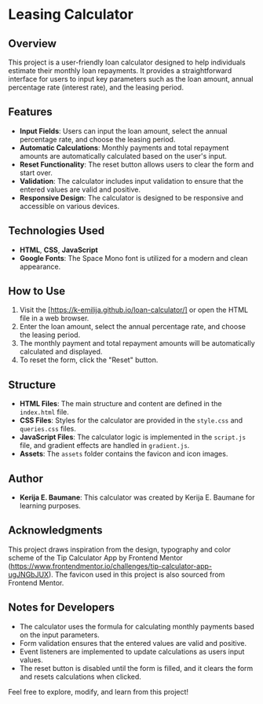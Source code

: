 # Leasing Calculator

## Overview

This project is a user-friendly loan calculator designed to help individuals estimate their monthly loan repayments. It provides a straightforward interface for users to input key parameters such as the loan amount, annual percentage rate (interest rate), and the leasing period.

## Features

- **Input Fields**: Users can input the loan amount, select the annual percentage rate, and choose the leasing period.
- **Automatic Calculations**: Monthly payments and total repayment amounts are automatically calculated based on the user's input.
- **Reset Functionality**: The reset button allows users to clear the form and start over.
- **Validation**: The calculator includes input validation to ensure that the entered values are valid and positive.
- **Responsive Design**: The calculator is designed to be responsive and accessible on various devices.

## Technologies Used

- **HTML**, **CSS**, **JavaScript**
- **Google Fonts**: The Space Mono font is utilized for a modern and clean appearance.

## How to Use

1. Visit the [https://k-emilija.github.io/loan-calculator/] or open the HTML file in a web browser.
2. Enter the loan amount, select the annual percentage rate, and choose the leasing period.
3. The monthly payment and total repayment amounts will be automatically calculated and displayed.
4. To reset the form, click the "Reset" button.

## Structure

- **HTML Files**: The main structure and content are defined in the `index.html` file.
- **CSS Files**: Styles for the calculator are provided in the `style.css` and `queries.css` files.
- **JavaScript Files**: The calculator logic is implemented in the `script.js` file, and gradient effects are handled in `gradient.js`.
- **Assets**: The `assets` folder contains the favicon and icon images.

## Author

- **Kerija E. Baumane**: This calculator was created by Kerija E. Baumane for learning purposes.

## Acknowledgments

This project draws inspiration from the design, typography and color scheme of the Tip Calculator App by Frontend Mentor (https://www.frontendmentor.io/challenges/tip-calculator-app-ugJNGbJUX). 
The favicon used in this project is also sourced from Frontend Mentor.

## Notes for Developers

- The calculator uses the formula for calculating monthly payments based on the input parameters.
- Form validation ensures that the entered values are valid and positive.
- Event listeners are implemented to update calculations as users input values.
- The reset button is disabled until the form is filled, and it clears the form and resets calculations when clicked.

Feel free to explore, modify, and learn from this project!
